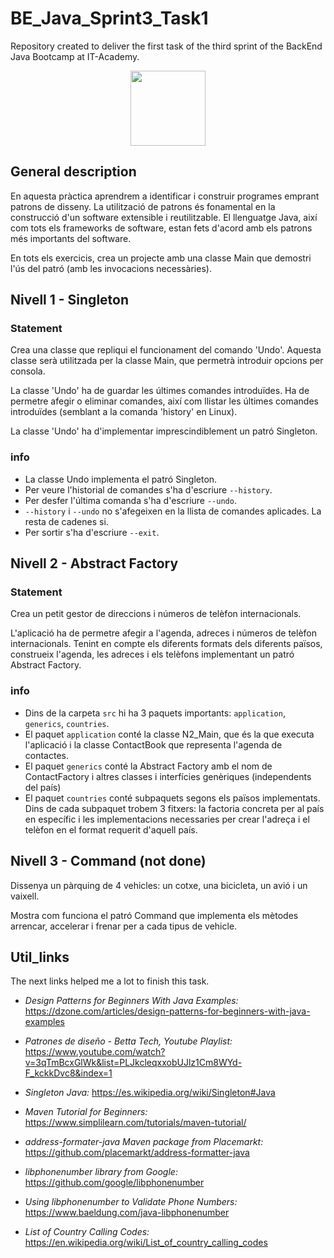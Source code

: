 # BE_Java_Sprint3_Task1

Repository created to deliver the first task of the third sprint of the BackEnd Java Bootcamp at IT-Academy.

<p align="center">
<img src=https://user-images.githubusercontent.com/72571435/179958350-c8db27b9-ada1-45d3-8ab4-6f2dcd31eb30.png width="120" height="120" />
</p>

## General description

En aquesta pràctica aprendrem a identificar i construir programes emprant patrons de disseny. La utilització de patrons és fonamental en la construcció d'un software extensible i reutilitzable. El llenguatge Java, així com tots els frameworks de software, estan fets d'acord amb els patrons més importants del software.

En tots els exercicis, crea un projecte amb una classe Main que demostri l'ús del patró (amb les invocacions necessàries).

## Nivell 1 - Singleton

### Statement
Crea una classe que repliqui el funcionament del comando 'Undo'. Aquesta classe serà utilitzada per la classe Main, que permetrà introduir opcions per consola.

La classe 'Undo' ha de guardar les últimes comandes introduïdes. Ha de permetre afegir o eliminar comandes, així com llistar les últimes comandes introduïdes (semblant a la comanda 'history' en Linux).

La classe 'Undo' ha d'implementar imprescindiblement un patró Singleton.

### info
- La classe Undo implementa el patró Singleton. 
- Per veure l'historial de comandes s'ha d'escriure `--history`.
- Per desfer l'última comanda s'ha d'escriure `--undo`.
- `--history` i `--undo` no s'afegeixen en la llista de comandes aplicades. La resta de cadenes si.
- Per sortir s'ha d'escriure `--exit`.


## Nivell 2 - Abstract Factory
### Statement
Crea un petit gestor de direccions i números de telèfon internacionals.

L'aplicació ha de permetre afegir a l'agenda, adreces i números de telèfon internacionals. Tenint en compte els diferents formats dels diferents països, construeix l'agenda, les adreces i els telèfons implementant un patró Abstract Factory.

### info

- Dins de la carpeta `src` hi ha 3 paquets importants: `application`, `generics`, `countries`.
- El paquet `application` conté la classe N2_Main, que és la que executa l'aplicació i la classe ContactBook que representa l'agenda de contactes.
- El paquet `generics` conté la Abstract Factory amb el nom de ContactFactory i altres classes i interfícies genèriques (independents del país)
- El paquet `countries` conté subpaquets segons els països implementats. Dins de cada subpaquet trobem 3 fitxers: la factoria concreta per al país en específic i les implementacions necessaries per crear l'adreça i el telèfon en el format requerit d'aquell país.

## Nivell 3 - Command (not done)
Dissenya un pàrquing de 4 vehicles: un cotxe, una bicicleta, un avió i un vaixell. 

Mostra com funciona el patró Command que implementa els mètodes arrencar, accelerar i frenar per a cada tipus de vehicle.

## Util_links

The next links helped me a lot to finish this task.

- *Design Patterns for Beginners With Java Examples:* https://dzone.com/articles/design-patterns-for-beginners-with-java-examples

- *Patrones de diseño - Betta Tech, Youtube Playlist:* https://www.youtube.com/watch?v=3qTmBcxGlWk&list=PLJkcleqxxobUJlz1Cm8WYd-F_kckkDvc8&index=1

- *Singleton Java:* https://es.wikipedia.org/wiki/Singleton#Java

- *Maven Tutorial for Beginners:* https://www.simplilearn.com/tutorials/maven-tutorial/

- *address-formater-java Maven package from Placemarkt:* https://github.com/placemarkt/address-formatter-java

- *libphonenumber library from Google:* https://github.com/google/libphonenumber

- *Using libphonenumber to Validate Phone Numbers:* https://www.baeldung.com/java-libphonenumber

- *List of Country Calling Codes:* https://en.wikipedia.org/wiki/List_of_country_calling_codes